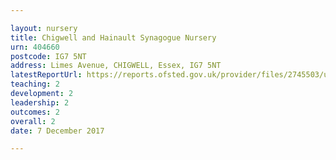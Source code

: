 ```yaml
---

layout: nursery
title: Chigwell and Hainault Synagogue Nursery
urn: 404660
postcode: IG7 5NT
address: Limes Avenue, CHIGWELL, Essex, IG7 5NT
latestReportUrl: https://reports.ofsted.gov.uk/provider/files/2745503/urn/404660.pdf
teaching: 2
development: 2
leadership: 2
outcomes: 2
overall: 2
date: 7 December 2017

---
```

